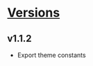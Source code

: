 # [Versions](https://github.com/Tracktor/design-system-tracktor/releases)

## v1.1.2
- Export theme constants
